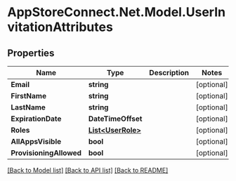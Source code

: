 # AppStoreConnect.Net.Model.UserInvitationAttributes

## Properties

Name | Type | Description | Notes
------------ | ------------- | ------------- | -------------
**Email** | **string** |  | [optional] 
**FirstName** | **string** |  | [optional] 
**LastName** | **string** |  | [optional] 
**ExpirationDate** | **DateTimeOffset** |  | [optional] 
**Roles** | [**List&lt;UserRole&gt;**](UserRole.md) |  | [optional] 
**AllAppsVisible** | **bool** |  | [optional] 
**ProvisioningAllowed** | **bool** |  | [optional] 

[[Back to Model list]](../README.md#documentation-for-models) [[Back to API list]](../README.md#documentation-for-api-endpoints) [[Back to README]](../README.md)

